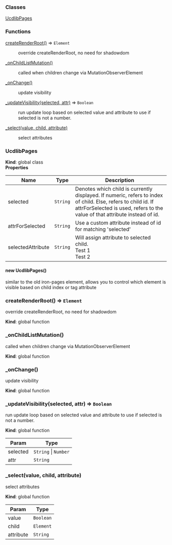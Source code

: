 ### Classes

<dl>
<dt><a href="#UcdlibPages">UcdlibPages</a></dt>
<dd></dd>
</dl>

### Functions

<dl>
<dt><a href="#createRenderRoot">createRenderRoot()</a> ⇒ <code>Element</code></dt>
<dd><p>override createRenderRoot, no need for shadowdom</p>
</dd>
<dt><a href="#_onChildListMutation">_onChildListMutation()</a></dt>
<dd><p>called when children change via MutationObserverElement</p>
</dd>
<dt><a href="#_onChange">_onChange()</a></dt>
<dd><p>update visibility</p>
</dd>
<dt><a href="#_updateVisibility">_updateVisibility(selected, attr)</a> ⇒ <code>Boolean</code></dt>
<dd><p>run update loop based on selected value and attribute to use if
selected is not a number.</p>
</dd>
<dt><a href="#_select">_select(value, child, attribute)</a></dt>
<dd><p>select attributes</p>
</dd>
</dl>

<a name="UcdlibPages"></a>

### UcdlibPages
**Kind**: global class  
**Properties**

| Name | Type | Description |
| --- | --- | --- |
| selected | <code>String</code> | Denotes which child is currently displayed.  If numeric, refers to index of child. Else, refers to child id.  If attrForSelected is used, refers to the value of that attribute instead of id. |
| attrForSelected | <code>String</code> | Use a custom attribute instead of id for matching 'selected' |
| selectedAttribute | <code>String</code> | Will assign attribute to selected child. <ucdlib-pages selected="page2" attr-for-selected="id">   <div id="page1">Test 1</div>   <div id="page2">Test 2</div> </ucdlib-pages> |

<a name="new_UcdlibPages_new"></a>

#### new UcdlibPages()
similar to the old iron-pages element, allows you to control which element is visible
based on child index or tag attribute

<a name="createRenderRoot"></a>

### createRenderRoot() ⇒ <code>Element</code>
override createRenderRoot, no need for shadowdom

**Kind**: global function  
<a name="_onChildListMutation"></a>

### \_onChildListMutation()
called when children change via MutationObserverElement

**Kind**: global function  
<a name="_onChange"></a>

### \_onChange()
update visibility

**Kind**: global function  
<a name="_updateVisibility"></a>

### \_updateVisibility(selected, attr) ⇒ <code>Boolean</code>
run update loop based on selected value and attribute to use if
selected is not a number.

**Kind**: global function  

| Param | Type |
| --- | --- |
| selected | <code>String</code> \| <code>Number</code> | 
| attr | <code>String</code> | 

<a name="_select"></a>

### \_select(value, child, attribute)
select attributes

**Kind**: global function  

| Param | Type |
| --- | --- |
| value | <code>Boolean</code> | 
| child | <code>Element</code> | 
| attribute | <code>String</code> | 

